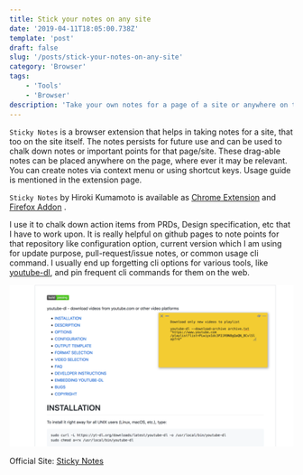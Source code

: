 ```yaml
---
title: Stick your notes on any site
date: '2019-04-11T18:05:00.738Z'
template: 'post'
draft: false
slug: '/posts/stick-your-notes-on-any-site'
category: 'Browser'
tags:
    - 'Tools'
    - 'Browser'
description: 'Take your own notes for a page of a site or anywhere on the web via Firefox Addon. The notes persist for that site for future use. '
---
```


`Sticky Notes` is a browser extension that helps in taking notes for a site, that too on the site itself. The notes persists for future use and can be used to chalk down notes or important points for that page/site. These drag-able notes can be placed anywhere on the page, where ever it may be relevant. You can create notes via context menu or using shortcut keys. Usage guide is mentioned in the extension page.

`Sticky Notes` by Hiroki Kumamoto is available as [Chrome Extension](https://chrome.google.com/webstore/detail/stickynotes/imcecnigpdchlakcljkjjhddmilnmcji) and [Firefox Addon](https://addons.mozilla.org/en-US/firefox/addon/sticky-notes/) .

I use it to chalk down action items from PRDs, Design specification, etc that I have to work upon. It is really helpful on github pages to note points for that repository like configuration option, current version which I am using for update purpose, pull-request/issue notes, or common usage cli command. I usually end up forgetting cli options for various tools, like [youtube-dl](https://github.com/ytdl-org/youtube-dl), and pin frequent cli commands for them on the web.

![Screenshot](/media/sticky-notes.png)

Official Site: [Sticky Notes](https://blog.kumabook.tokyo/stickynotes/)
